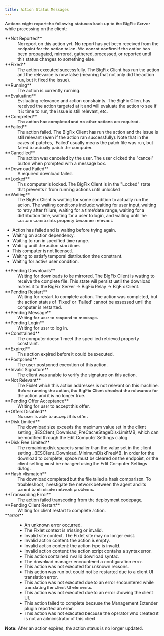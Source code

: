 ```yaml
---
title: Action Status Messages
---
```


Actions might report the following statuses back up to the BigFix Server while processing on the client: 

<dl>
   <dt>**Not Reported**</dt>
   <dd>No report on this action yet. No report has yet been received from the endpoint for the action taken. We cannot confirm if the action has been propagated, mirrored, gathered, processed, or reported until this status changes to something else.</dd>
   <dt>**Fixed**</dt>
   <dd>The action executed successfully. The BigFix Client has run the action and the relevance is now false (meaning that not only did the action run, but it fixed the issue).</dd>
   <dt>**Running**</dt>
   <dd>The action is currently running.</dd>
   <dt>**Evaluating**</dt>
   <dd>Evaluating relevance and action constraints. The BigFix Client has received the action targeted at it and will evaluate the action to see if it is time to run, the issue is still relevant, etc.</dd>
   <dt>**Completed**</dt>
   <dd>The action has completed and no other actions are required.</dd>
   <dt>**Failed**</dt>
   <dd>The action failed. The BigFix Client has run the action and the issue is still relevant (even if the action ran successfully). Note that in the cases of patches, 'Failed' usually means the patch file was run, but failed to actually patch the computer.</dd>
   <dt>**Cancelled**</dt>
   <dd>The action was canceled by the user. The user clicked the "cancel" button when prompted with a message box.</dd>
   <dt>**Download Failed**</dt>
   <dd>A required download failed.</dd>
   <dt>**Locked**</dt>
   <dd>This computer is locked. The BigFix Client is in the "Locked" state that prevents it from running actions until unlocked</dd>
   <dt>**Waiting**</dt>
   <dd>The BigFix Client is waiting for some condition to actually run the action. The waiting conditions include: waiting for user input, waiting to retry after failure, waiting for a time/date range, waiting for a distribution time, waiting for a user to login, and waiting until the custom constraints property becomes relevant.</dd>
      <ul>  
	  <li>Action has failed and is waiting before trying again.</li>
      <li>Waiting on action dependency.</li>
      <li>Waiting to run in specified time range.</li>
      <li>Waiting until the action start time.</li>
      <li>This computer is not licensed.</li>
      <li>Waiting to satisfy temporal distribution time constraint.</li>
      <li>Waiting for active user condition.</li>
      </ul>	  
   </dd>
   <dt>**Pending Downloads**</dt>
   <dd>Waiting for downloads to be mirrored. The BigFix Client is waiting to receive the complete file. This state will persist until the download makes it to the BigFix Server -> BigFix Relay -> BigFix Client.</dd>
   <dt>**Pending Restart**</dt>
   <dd>Waiting for restart to complete action. The action was completed, but the action status of 'Fixed' or 'Failed' cannot be assessed until the computer is restarted.</dd>
   <dt>**Pending Message**</dt>
   <dd>Waiting for user to respond to message.</dd>
   <dt>**Pending Login**</dt>
   <dd>Waiting for user to log in.</dd>
   <dt>**Constrained**</dt>
   <dd>The computer doesn't meet the specified retrieved property constraint.</dd>
   <dt>**Expired**</dt>
   <dd>This action expired before it could be executed.</dd>
   <dt>**Postponed**</dt>
   <dd>The user postponed execution of this action.</dd>
   <dt>**Invalid Signature**</dt>
   <dd>The client was unable to verify the signature on this action.</dd>
   <dt>**Not Relevant**</dt>
   <dd>The Fixlet which this action addresses is not relevant on this machine. Before running the action, the BigFix Client checked the relevance for the action and it is no longer true.</dd>
   <dt>**Pending Offer Acceptance**</dt>
   <dd>Waiting for user to accept this offer.</dd>
   <dt>**Offers Disabled**</dt>
   <dd>No user is able to accept this offer.</dd>
   <dt>**Disk Limited**</dt>
   <dd>The download size exceeds the maximum value set in the client setting _BESClient_Download_PreCacheStageDiskLimitMB, which can be modified through the Edit Computer Settings dialog.</dd>
   <dt>**Disk Free Limited**</dt>
   <dd>The remaining disk space is smaller than the value set in the client setting _BESClient_Download_MinimumDiskFreeMB. In order for the download to complete, space must be cleared on the endpoint, or the client setting must be changed using the Edit Computer Settings dialog.</dd>
   <dt>**Hash Mismatch**</dt>
   <dd>The download completed but the file failed a hash comparison. To troubleshoot, investigate the network between the agent and its parent to eliminate network problems.</dd>
   <dt>**Transcoding Error**</dt>
   <dd>The action failed transcoding from the deployment codepage.</dd>
   <dt>**Pending Client Restart**</dt>
   <dd>Waiting for client restart to complete action.</dd>
   <dt>**<i>error</i>**</dt>
   <dd><ul>
	 <li>An unknown error occurred.</li>
	 <li>The Fixlet context is missing or invalid.</li>
     <li>Invalid site context. The Fixlet site may no longer exist.</li>
     <li>Invalid action content: the action is empty.</li>
     <li>Invalid action content: the action type is invalid.</li>
     <li>Invalid action content: the action script contains a syntax error.</li>
     <li>This action contained invalid download syntax.</li>
     <li>The download manager encountered a configuration error.</li>
     <li>This action was not executed for unknown reasons.</li>
     <li>This action was run but could not be restarted due to a client UI translation error.</li>
     <li>This action was not executed due to an error encountered while translating the client UI elements.</li>
     <li>This action was not executed due to an error showing the client UI.</li>
     <li>This action failed to complete because the Management Extender plugin reported an error.</li>
     <li>This action was not executed because the operator who created it is not an administrator of this client</li>
   </ul></dd>
</dl>

**Note:** After an action expires, the action status is no longer updated.
